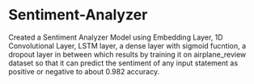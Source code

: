 # Sentiment-Analyzer
Created a Sentiment Analyzer Model using Embedding Layer, 1D Convolutional Layer, LSTM layer, a dense layer with sigmoid fucntion, a dropout layer in between which results  by training it on airplane_review dataset so that it can predict the sentiment of any input statement as positive or negative to about 0.982 accuracy.
